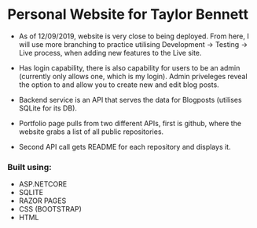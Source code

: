 # Personal Website for Taylor Bennett
- As of 12/09/2019, website is very close to being deployed. From here, I will use more branching to practice utilising Development -> Testing -> Live process, when adding new features to the Live site.  

- Has login capability, there is also capability for users to be an admin (currently only allows one, which is my login). Admin priveleges reveal the option to and allow you to create new and edit blog posts.
- Backend service is an API that serves the data for Blogposts (utilises SQLite for its DB).
- Portfolio page pulls from two different APIs, first is github, where the website grabs a list of all public repositories. 
- Second API call gets README for each repository and displays it.


### Built using:
- ASP.NETCORE
- SQLITE
- RAZOR PAGES
- CSS (BOOTSTRAP)
- HTML


